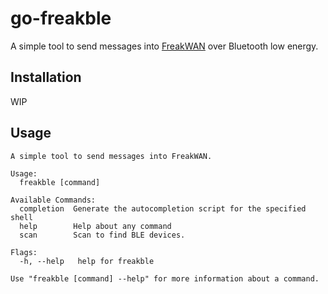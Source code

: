 # go-freakble

A simple tool to send messages into [FreakWAN](https://github.com/antirez/sx1276-micropython-driver/)
over Bluetooth low energy.

## Installation

WIP

## Usage

```console
A simple tool to send messages into FreakWAN.

Usage:
  freakble [command]

Available Commands:
  completion  Generate the autocompletion script for the specified shell
  help        Help about any command
  scan        Scan to find BLE devices.

Flags:
  -h, --help   help for freakble

Use "freakble [command] --help" for more information about a command.
```
